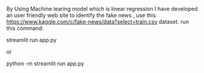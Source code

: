 By Using Machine learing model which is linear regression I have developed an user friendly web site to identify the fake news , use this https://www.kaggle.com/c/fake-news/data?select=train.csv dataset.
run this command:

streamlit run app.py

or

python -m streamlit run app.py
